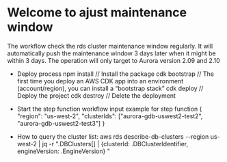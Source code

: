 # Welcome to ajust maintenance window
The workflow check the rds cluster maintenance window regularly. 
It will automatically push the maintenance window 3 days later when it might be within 3 days.
The operation will only target to Aurora version 2.09 and 2.10

* Deploy process
npm install     // Install the package
cdk bootstrap   // The first time you deploy an AWS CDK app into an environment (account/region), you can install a “bootstrap stack” 
cdk deploy      // Deploy the project
cdk destroy     // Delete the deployment

* Start the step function workflow
input example for step function
{
  "region": "us-west-2",
  "clusterIds": ["aurora-gdb-uswest2-test2", "aurora-gdb-uswest2-test3"]
}

* How to query the cluster list:
aws rds describe-db-clusters --region us-west-2 | jq -r ".DBClusters[] | {clusterId: .DBClusterIdentifier, engineVersion: .EngineVersion} "